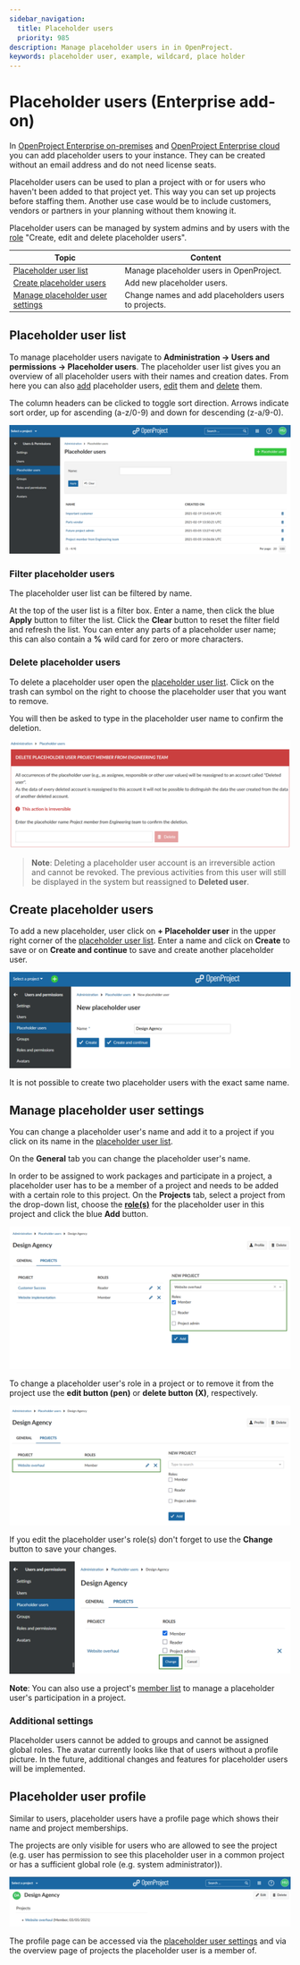 ```yaml
---
sidebar_navigation:
  title: Placeholder users
  priority: 985
description: Manage placeholder users in in OpenProject.
keywords: placeholder user, example, wildcard, place holder
---
```


# Placeholder users (Enterprise add-on)

In [OpenProject Enterprise on-premises](https://www.openproject.org/enterprise-edition/) and [OpenProject Enterprise cloud](https://www.openproject.org/hosting/) you can add placeholder users to your instance. They can be created without an email address and do not need license seats.

Placeholder users can be used to plan a project with or for users who haven't been added to that project yet. This way you can set up projects before staffing them.
Another use case would be to include customers, vendors or partners in your planning without them knowing it.

Placeholder users can be managed by system admins and by users with the [role](../roles-permissions/#global-roles) "Create, edit and delete placeholder users".


| Topic                                                        | Content                                              |
| ------------------------------------------------------------ | ---------------------------------------------------- |
| [Placeholder user list](#placeholder-user-list)              | Manage placeholder users in OpenProject.             |
| [Create placeholder users](#create-placeholder-users)        | Add new placeholder users.                           |
| [Manage placeholder user settings](#manage-placeholder-user-settings) | Change names and add placeholders users to projects. |



## Placeholder user list

To manage placeholder users navigate to **Administration -> Users and permissions -> Placeholder users**. The placeholder user list gives you an overview of all placeholder users with their names and creation dates. From here you can also [add](#create-placeholder-users) placeholder users, [edit](#manage-placeholder-user-settings) them and [delete](#delete-placeholder-users) them.

The column headers can be clicked to toggle sort direction. Arrows indicate sort order, up for ascending (a-z/0-9) and down for descending (z-a/9-0).

![placeholder-users-overview](image-20210305150925563.png)


### Filter placeholder users

The placeholder user list can be filtered by name. 

At the top of the user list is a filter box. Enter a name, then click the blue **Apply** button to filter the list. Click the **Clear** button to reset the filter field and refresh the list.
You can enter any parts of a placeholder user name; this can also contain a **%** wild card for zero or more characters. 

### Delete placeholder users

To delete a placeholder user open the [placeholder user list](#placeholder-user-list). Click on the trash can symbol on the right to choose the placeholder user that you want to remove.

You will then be asked to type in the placeholder user name to confirm the deletion.

![delete-placeholder-users](image-20210305163225643.png)

> **Note**: Deleting a placeholder user account is an irreversible action and cannot be revoked. The previous activities from this user will still be displayed in the system but reassigned to **Deleted user**.

## Create placeholder users
To add a new placeholder, user click on **+ Placeholder user** in the upper right corner of the [placeholder user list](#placeholder-user-list).
Enter a name and click on **Create** to save or on **Create and continue** to save and create another placeholder user.

![create-new-placeholder-user](openrpoject_system_guide_new_placeholder_user.png)

It is not possible to create two placeholder users with the exact same name.


## Manage placeholder user settings

You can change a placeholder user's name and add it to a project if you click on its name in the [placeholder user list](#placeholder-user-list). 

On the **General** tab you can change the placeholder user's name.

In order to be assigned to work packages and participate in a project, a placeholder user has to be a member of a project and needs to be added with a certain role to this project.
On the **Projects** tab, select a project from the drop-down list, choose the [**role(s)**](../roles-permissions) for the placeholder user in this project and click the blue **Add** button.

![add-placeholder-user-to-project](openproject-system-guide-ph-user-new-project.png)

To change a placeholder user's role in a project or to remove it from the project use the **edit button (pen)** or **delete button (X)**, respectively.

![openproject edit projects for placeholder user](system-guide-ph-user-edit-project-role.png)

If you edit the placeholder user's role(s) don't forget to use the **Change** button to save your changes.

![save-role-placeholder-user](open_project_user_guide_change_project.png)

**Note**: You can also use a project's [member list](../../../user-guide/members) to manage a placeholder user's participation in a project.

### Additional settings

Placeholder users cannot be added to groups and cannot be assigned global roles. The avatar currently looks like that of users without a profile picture.
In the future, additional changes and features for placeholder users will be implemented.

## Placeholder user profile

Similar to users, placeholder users have a profile page which shows their name and project memberships. 

The projects are only visible for users who are allowed to see the project (e.g. user has permission to see this placeholder user in a common project or has a sufficient global role (e.g. system administrator)). 

![image-20210305180853254](image-20210305180853254.png)

The profile page can be accessed via the [placeholder user settings](#manage-placeholder-user-settings) and via the overview page of projects the placeholder user is a member of.
